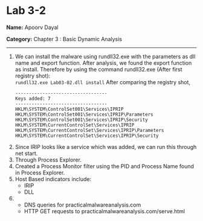 # Lab 3-2

**Name:** Apoorv Dayal

**Category:** Chapter 3 : Basic Dynamic Analysis

----------------------------------------------------------------------

1. We can install the malware using rundll32.exe with the parameters as dll name and export function. After analysis, we found the export function as install. Therefore by using the command rundll32.exe (After first registry shot):  
    ```rundll32.exe Lab03-02.dll install```
    After comparing the registry shot, 
    ```
    ----------------------------------
    Keys added: 7
    ----------------------------------
    HKLM\SYSTEM\ControlSet001\Services\IPRIP
    HKLM\SYSTEM\ControlSet001\Services\IPRIP\Parameters
    HKLM\SYSTEM\ControlSet001\Services\IPRIP\Security
    HKLM\SYSTEM\CurrentControlSet\Services\IPRIP
    HKLM\SYSTEM\CurrentControlSet\Services\IPRIP\Parameters
    HKLM\SYSTEM\CurrentControlSet\Services\IPRIP\Security
    ```
2. Since IRIP looks like a service which was added, we can run this through net start.
3. Through Process Explorer.
4. Created a Process Monitor filter using the PID and Process Name found in Process Explorer.
5. Host Based indicators include:
    - IRIP
    - DLL
6. - DNS queries for practicalmalwareanalysis.com
   - HTTP GET requests to practicalmalwareanalysis.com/serve.html